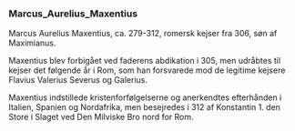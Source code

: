 ### Marcus_Aurelius_Maxentius


Marcus Aurelius Maxentius, ca. 279-312, romersk kejser fra 306, søn af Maximianus.

Maxentius blev forbigået ved faderens abdikation i 305, men udråbtes til kejser det følgende år i Rom, som han forsvarede mod de legitime kejsere Flavius Valerius Severus og Galerius.

Maxentius indstillede kristenforfølgelserne og anerkendtes efterhånden i Italien, Spanien og Nordafrika, men besejredes i 312 af Konstantin 1. den Store i Slaget ved Den Milviske Bro nord for Rom.